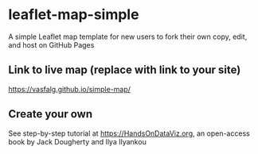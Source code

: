 # leaflet-map-simple
A simple Leaflet map template for new users to fork their own copy, edit, and host on GitHub Pages

## Link to live map (replace with link to your site)
https://vasfalg.github.io/simple-map/

## Create your own
See step-by-step tutorial at https://HandsOnDataViz.org, an open-access book by Jack Dougherty and Ilya Ilyankou
